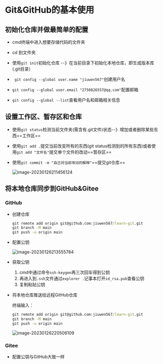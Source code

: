 # Git&GitHub的基本使用

## 初始化仓库并做最简单的配置

* cmd终端中进入想要存储代码的文件夹

* cd 到文件夹

* 使用`git init`初始化仓库 --》在当前目录下初始化本地仓库，即生成版本库(.git目录）

* ` git config --global user.name "jiuwen567"`创建用户名

* `git config --global user.email "2750826557@qq.com"`配置邮箱

* `git config --global --list`查看用户名和邮箱相关信息

  

## 设置工作区、暂存区和仓库

* 使用`git status`检测当前文件夹(需含有.git文件)状态--》增加或者删除某些东西==工作区==

* 使用`git add .`提交当前改变所有的东西(git status检测到的所有东西)或者使用`git add "文件名"`提交单个文件的改动==暂存区==

* 使用`git commit -m "自己对当前改动的解释"`==提交git仓库==

  ![image-20230126211456124](https://typora567.oss-cn-chengdu.aliyuncs.com/temp_picture/image-20230126211456124.png)

  

## 将本地仓库同步到GitHub&Gitee

### GitHub

* 创建仓库

  ```cmd
  git remote add origin git@github.com:jiuwen567/learn-git.git
  git branch -M main
  git push -u origin main
  ```

* 配置公钥

  ![image-20230126213555784](https://typora567.oss-cn-chengdu.aliyuncs.com/temp_picture/image-20230126213555784.png)

* 获取公钥
  1. cmd中通过命令`ssh-keygen`再三次回车得到公钥
  2. 再进入到`.ssh`文件通过`explorer .`记事本打开`id_rsa.pub`查看公钥
  3. 复制粘贴公钥
  
* 将本地仓库推送给远程GitHub仓库

  终端输入：

  ```cmd
  git remote add origin git@github.com:jiuwen567/learn-git.git
  git branch -M main
  git push -u origin main
  ```

  ![image-20230126220506109](https://typora567.oss-cn-chengdu.aliyuncs.com/temp_picture/image-20230126220506109.png)

### Gitee

* 配置公钥与GitHub大致一样

  
